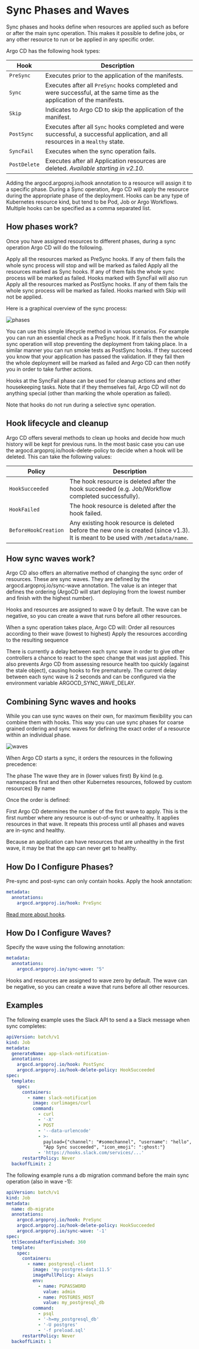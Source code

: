 # Sync Phases and Waves

Sync phases and hooks define when resources are applied such as before or after the main sync operation. This makes it possible to define jobs, or any other resource to run or be applied in any specific order.

Argo CD has the following hook types:

| Hook | Description |
|------|-------------|
| `PreSync` | Executes prior to the application of the manifests. |
| `Sync`  | Executes after all `PreSync` hooks completed and were successful, at the same time as the application of the manifests. |
| `Skip` | Indicates to Argo CD to skip the application of the manifest. |
| `PostSync` | Executes after all `Sync` hooks completed and were successful, a successful application, and all resources in a `Healthy` state. |
| `SyncFail` | Executes when the sync operation fails. |
| `PostDelete` | Executes after all Application resources are deleted. _Available starting in v2.10._ |

Adding the argocd.argoproj.io/hook annotation to a resource will assign it to a specific phase. During a Sync operation, Argo CD will apply the resource during the appropriate phase of the deployment. Hooks can be any type of Kubernetes resource kind, but tend to be Pod, Job or Argo Workflows. Multiple hooks can be specified as a comma separated list.

## How phases work?

Once you have assigned resources to different phases, during a sync operation Argo CD will do the following.

Apply all the resources marked as PreSync hooks. If any of them fails the whole sync process will stop and will be marked as failed
Apply all the resources marked as Sync hooks. If any of them fails the whole sync process will be marked as failed. Hooks marked with SyncFail will also run
Apply all the resources marked as PostSync hooks. If any of them fails the whole sync process will be marked as failed.
Hooks marked with Skip will not be applied.

Here is a graphical overview of the sync process:

![phases](how_phases_work.png)

You can use this simple lifecycle method in various scenarios. For example you can run an essential check as a PreSync hook. If it fails then the whole sync operation will stop preventing the deployment from taking place. In a similar manner you can run smoke tests as PostSync hooks. If they succeed you know that your application has passed the validation. If they fail then the whole deployment will be marked as failed and Argo CD can then notify you in order to take further actions.

Hooks at the SyncFail phase can be used for cleanup actions and other housekeeping tasks. Note that if they themselves fail, Argo CD will not do anything special (other than marking the whole operation as failed).

Note that hooks do not run during a selective sync operation.

## Hook lifecycle and cleanup

Argo CD offers several methods to clean up hooks and decide how much history will be kept for previous runs.
In the most basic case you can use the argocd.argoproj.io/hook-delete-policy to decide when a hook will be deleted.
This can take the following values:

| Policy | Description |
|--------|-------------|
| `HookSucceeded` | The hook resource is deleted after the hook succeeded (e.g. Job/Workflow completed successfully). |
| `HookFailed` | The hook resource is deleted after the hook failed. |
| `BeforeHookCreation` | Any existing hook resource is deleted before the new one is created (since v1.3). It is meant to be used with `/metadata/name`. |


## How sync waves work?

Argo CD also offers an alternative method of changing the sync order of resources. These are sync waves. They are defined by the argocd.argoproj.io/sync-wave annotation. The value is an integer that defines the ordering (ArgoCD will start deploying from the lowest number and finish with the highest number).

Hooks and resources are assigned to wave 0 by default. The wave can be negative, so you can create a wave that runs before all other resources.

When a sync operation takes place, Argo CD will:
Order all resources according to their wave (lowest to highest)
Apply the resources according to the resulting sequence

There is currently a delay between each sync wave in order to give other controllers a chance to react to the spec change that was just applied. This also prevents Argo CD from assessing resource health too quickly (against the stale object), causing hooks to fire prematurely. The current delay between each sync wave is 2 seconds and can be configured via the environment variable ARGOCD_SYNC_WAVE_DELAY.

## Combining Sync waves and hooks

While you can use sync waves on their own, for maximum flexibility you can combine them with hooks. This way you can use sync phases for coarse grained ordering and sync waves for defining the exact order of a resource within an individual phase.

![waves](how_waves_work.png)

When Argo CD starts a sync, it orders the resources in the following precedence:

The phase
The wave they are in (lower values first)
By kind (e.g. namespaces first and then other Kubernetes resources, followed by custom resources)
By name

Once the order is defined:

First Argo CD determines the number of the first wave to apply. This is the first number where any resource is out-of-sync or unhealthy.
It applies resources in that wave.
It repeats this process until all phases and waves are in-sync and healthy.

Because an application can have resources that are unhealthy in the first wave, it may be that the app can never get to healthy.

## How Do I Configure Phases?

Pre-sync and post-sync can only contain hooks. Apply the hook annotation:

```yaml
metadata:
  annotations:
    argocd.argoproj.io/hook: PreSync
```

[Read more about hooks](resource_hooks.md).

## How Do I Configure Waves?

Specify the wave using the following annotation:

```yaml
metadata:
  annotations:
    argocd.argoproj.io/sync-wave: "5"
```

Hooks and resources are assigned to wave zero by default. The wave can be negative, so you can create a wave that runs before all other resources.

## Examples

The following example uses the Slack API to send a a Slack message when sync completes:

```yaml
apiVersion: batch/v1
kind: Job
metadata:
  generateName: app-slack-notification-
  annotations:
    argocd.argoproj.io/hook: PostSync
    argocd.argoproj.io/hook-delete-policy: HookSucceeded
spec:
  template:
    spec:
      containers:
        - name: slack-notification
          image: curlimages/curl
          command:
            - curl
            - '-X'
            - POST
            - '--data-urlencode'
            - >-
              payload={"channel": "#somechannel", "username": "hello", "text":
              "App Sync succeeded", "icon_emoji": ":ghost:"}
            - 'https://hooks.slack.com/services/...'
      restartPolicy: Never
  backoffLimit: 2
```

The following example runs a db migration command before the main sync operation (also in wave -1):
```yaml
apiVersion: batch/v1
kind: Job
metadata:
  name: db-migrate
  annotations:
    argocd.argoproj.io/hook: PreSync
    argocd.argoproj.io/hook-delete-policy: HookSucceeded
    argocd.argoproj.io/sync-wave: '-1'
spec:
  ttlSecondsAfterFinished: 360
  template:
    spec:
      containers:
        - name: postgresql-client
          image: 'my-postgres-data:11.5'
          imagePullPolicy: Always
          env:
            - name: PGPASSWORD
              value: admin
            - name: POSTGRES_HOST
              value: my_postgresql_db
          command:
            - psql
            - '-h=my_postgresql_db'
            - '-U postgres'
            - '-f preload.sql'
      restartPolicy: Never
  backoffLimit: 1
```
